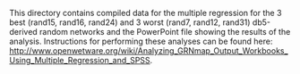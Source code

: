 This directory contains compiled data for the multiple regression for the 3 best (rand15, rand16, rand24) and 3 worst (rand7, rand12, rand31) db5-derived random networks and the PowerPoint file showing the results of the analysis. Instructions for performing these analyses can be found here: http://www.openwetware.org/wiki/Analyzing_GRNmap_Output_Workbooks_Using_Multiple_Regression_and_SPSS.
